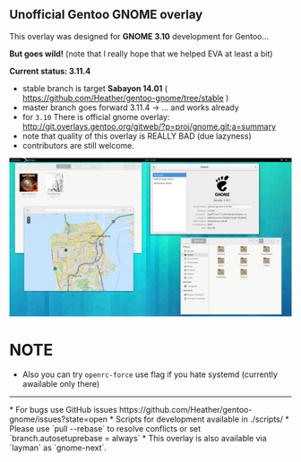 Unofficial Gentoo GNOME overlay
-------------------------------

This overlay was designed for **GNOME 3.10** development for Gentoo...

**But goes wild!** (note that I really hope that we helped EVA at least a bit)

**Current status: 3.11.4**

 - stable branch is target **Sabayon 14.01** ( https://github.com/Heather/gentoo-gnome/tree/stable )
 - master branch goes forward 3.11.4 -> ... and works already
 - for `3.10` There is official gnome overlay: http://git.overlays.gentoo.org/gitweb/?p=proj/gnome.git;a=summary
 - note that quality of this overlay is REALLY BAD (due lazyness)
 - contributors are still welcome.

![](ss.png?raw=true)

NOTE
====
 - Also you can try `openrc-force` use flag if you hate systemd (currently awailable only there)
<hr/>
* For bugs use GitHub issues https://github.com/Heather/gentoo-gnome/issues?state=open
* Scripts for development available in ./scripts/
* Please use `pull --rebase` to resolve conflicts or set `branch.autosetuprebase = always`
* This overlay is also available via `layman` as `gnome-next`.
